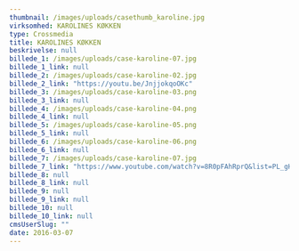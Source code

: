 ```yaml
---
thumbnail: /images/uploads/casethumb_karoline.jpg
virksomhed: KAROLINES KØKKEN
type: Crossmedia
title: KAROLINES KØKKEN
beskrivelse: null
billede_1: /images/uploads/case-karoline-07.jpg
billede_1_link: null
billede_2: /images/uploads/case-karoline-02.jpg
billede_2_link: "https://youtu.be/JnjjokqoOKc"
billede_3: /images/uploads/case-karoline-03.png
billede_3_link: null
billede_4: /images/uploads/case-karoline-04.png
billede_4_link: null
billede_5: /images/uploads/case-karoline-05.png
billede_5_link: null
billede_6: /images/uploads/case-karoline-06.png
billede_6_link: null
billede_7: /images/uploads/case-karoline-07.jpg
billede_7_link: "https://www.youtube.com/watch?v=8R0pFAhRprQ&list=PL_gHF9vtwkV4G-vubem-h6KpXc2NxsRLF"
billede_8: null
billede_8_link: null
billede_9: null
billede_9_link: null
billede_10: null
billede_10_link: null
cmsUserSlug: ""
date: 2016-03-07 
---
```


